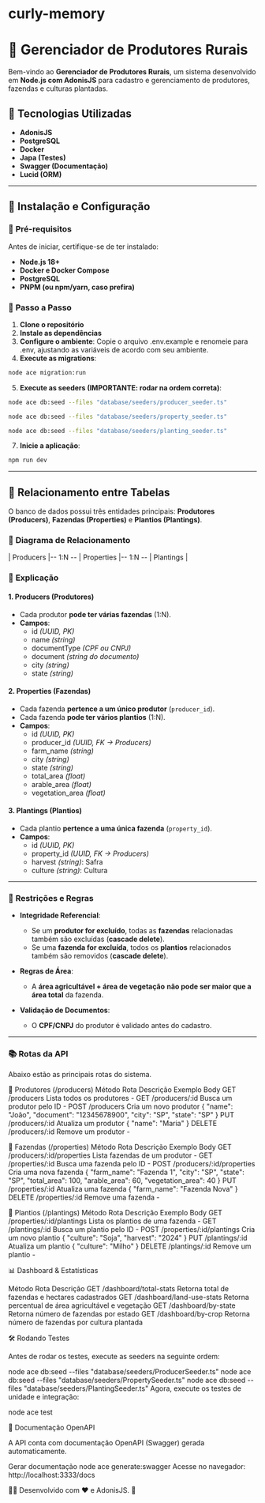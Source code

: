 # curly-memory

# 🌱 Gerenciador de Produtores Rurais

Bem-vindo ao **Gerenciador de Produtores Rurais**, um sistema desenvolvido em **Node.js com AdonisJS** para cadastro e gerenciamento de produtores, fazendas e culturas plantadas.

## 🚀 Tecnologias Utilizadas

- **AdonisJS**
- **PostgreSQL**
- **Docker**
- **Japa (Testes)**
- **Swagger (Documentação)**
- **Lucid (ORM)**

---

## 📌 **Instalação e Configuração**

### 🔹 **Pré-requisitos**

Antes de iniciar, certifique-se de ter instalado:

- **Node.js 18+**
- **Docker e Docker Compose**
- **PostgreSQL**
- **PNPM (ou npm/yarn, caso prefira)**

### 🔹 **Passo a Passo**

1. **Clone o repositório**
2. **Instale as dependências**
3. **Configure o ambiente**: Copie o arquivo .env.example e renomeie para .env, ajustando as variáveis de acordo com seu ambiente.
4. **Execute as migrations**:

```sh
node ace migration:run
```

5. **Execute as seeders (IMPORTANTE: rodar na ordem correta)**:

```sh
node ace db:seed --files "database/seeders/producer_seeder.ts"
```

```sh
node ace db:seed --files "database/seeders/property_seeder.ts"
```

```sh
node ace db:seed --files "database/seeders/planting_seeder.ts"
```

7. **Inicie a aplicação**:

```sh
npm run dev
```

---

## 📖 **Relacionamento entre Tabelas**

O banco de dados possui três entidades principais: **Produtores (Producers)**, **Fazendas (Properties)** e **Plantios (Plantings)**.

### 🔹 **Diagrama de Relacionamento**

| Producers |-- 1:N -- | Properties |-- 1:N -- | Plantings |

### 🔹 **Explicação**

#### **1. Producers (Produtores)**

- Cada produtor **pode ter várias fazendas** (1:N).
- **Campos**:
  - id _(UUID, PK)_
  - name _(string)_
  - documentType _(CPF ou CNPJ)_
  - document _(string do documento)_
  - city _(string)_
  - state _(string)_

#### **2. Properties (Fazendas)**

- Cada fazenda **pertence a um único produtor** (`producer_id`).
- Cada fazenda **pode ter vários plantios** (1:N).
- **Campos**:
  - id _(UUID, PK)_
  - producer_id _(UUID, FK -> Producers)_
  - farm_name _(string)_
  - city _(string)_
  - state _(string)_
  - total_area _(float)_
  - arable_area _(float)_
  - vegetation_area _(float)_

#### **3. Plantings (Plantios)**

- Cada plantio **pertence a uma única fazenda** (`property_id`).
- **Campos**:
  - id _(UUID, PK)_
  - property_id _(UUID, FK -> Producers)_
  - harvest _(string)_: Safra
  - culture _(string)_: Cultura

---

### 🔹 **Restrições e Regras**

- **Integridade Referencial**:

  - Se um **produtor for excluído**, todas as **fazendas** relacionadas também são excluídas (**cascade delete**).
  - Se uma **fazenda for excluída**, todos os **plantios** relacionados também são removidos (**cascade delete**).

- **Regras de Área**:

  - A **área agricultável + área de vegetação** **não pode ser maior que a área total** da fazenda.

- **Validação de Documentos**:
  - O **CPF/CNPJ** do produtor é validado antes do cadastro.

---

### 📚 **Rotas da API**

Abaixo estão as principais rotas do sistema.

🔹 Produtores (/producers)
Método Rota Descrição Exemplo Body
GET /producers Lista todos os produtores -
GET /producers/:id Busca um produtor pelo ID -
POST /producers Cria um novo produtor { "name": "João", "document": "12345678900", "city": "SP", "state": "SP" }
PUT /producers/:id Atualiza um produtor { "name": "Maria" }
DELETE /producers/:id Remove um produtor -

🔹 Fazendas (/properties)
Método Rota Descrição Exemplo Body
GET /producers/:id/properties Lista fazendas de um produtor -
GET /properties/:id Busca uma fazenda pelo ID -
POST /producers/:id/properties Cria uma nova fazenda { "farm_name": "Fazenda 1", "city": "SP", "state": "SP", "total_area": 100, "arable_area": 60, "vegetation_area": 40 }
PUT /properties/:id Atualiza uma fazenda { "farm_name": "Fazenda Nova" }
DELETE /properties/:id Remove uma fazenda -

🔹 Plantios (/plantings)
Método Rota Descrição Exemplo Body
GET /properties/:id/plantings Lista os plantios de uma fazenda -
GET /plantings/:id Busca um plantio pelo ID -
POST /properties/:id/plantings Cria um novo plantio { "culture": "Soja", "harvest": "2024" }
PUT /plantings/:id Atualiza um plantio { "culture": "Milho" }
DELETE /plantings/:id Remove um plantio -

📊 Dashboard & Estatísticas

Método Rota Descrição
GET /dashboard/total-stats Retorna total de fazendas e hectares cadastrados
GET /dashboard/land-use-stats Retorna percentual de área agricultável e vegetação
GET /dashboard/by-state Retorna número de fazendas por estado
GET /dashboard/by-crop Retorna número de fazendas por cultura plantada

🛠 Rodando Testes

Antes de rodar os testes, execute as seeders na seguinte ordem:

node ace db:seed --files "database/seeders/ProducerSeeder.ts"
node ace db:seed --files "database/seeders/PropertySeeder.ts"
node ace db:seed --files "database/seeders/PlantingSeeder.ts"
Agora, execute os testes de unidade e integração:

node ace test

📜 Documentação OpenAPI

A API conta com documentação OpenAPI (Swagger) gerada automaticamente.

Gerar documentação
node ace generate:swagger
Acesse no navegador:
http://localhost:3333/docs

👨‍💻 Desenvolvido com ❤️ e AdonisJS. 🚀
